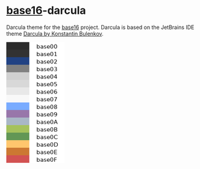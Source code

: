 # [base16](http://chriskempson.com/projects/base16/)-darcula
Darcula theme for the [base16](http://chriskempson.com/projects/base16/) project. Darcula is based on the JetBrains IDE theme [Darcula by Konstantin Bulenkov](https://github.com/bulenkov/Darcula).

![Preview](preview.png)
